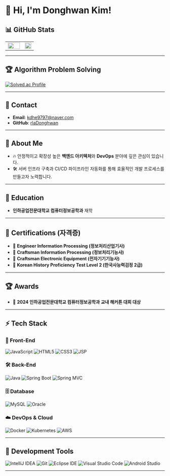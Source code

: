 
  
  # 👋 Hi, I'm **Donghwan Kim**!

## 📊 GitHub Stats

<table>
  <tr>
    <td width="60%" align="center">
      <img src="https://github-readme-stats.vercel.app/api?username=rlaDonghwan&show_icons=true&theme=transparent" width="100%"/>
    </td>
    <td width="50%" align="center">
      <img src="https://github-readme-stats.vercel.app/api/top-langs/?username=rlaDonghwan&layout=compact&theme=transparent" width="100%"/>
    </td>
  </tr>
</table>

  ---

  ## 🏆 Algorithm Problem Solving
  
  [![Solved.ac Profile](http://mazassumnida.wtf/api/v2/generate_badge?boj=kdhe9797)](https://solved.ac/kdhe9797/)
  
  ---

  ## 📩 Contact
  
  - **Email**: [kdhe9797@naver.com](mailto:kdhe9797@naver.com)  
  - **GitHub**: [rlaDonghwan](https://github.com/rlaDonghwan)
  
  ---
  


## 🚀 About Me
- 🔥 안정적이고 확장성 높은 **백엔드 아키텍처**와 **DevOps** 분야에 깊은 관심이 있습니다.
- 🛠️ 서버 인프라 구축과 CI/CD 파이프라인 자동화를 통해 효율적인 개발 프로세스를 만들고자 노력합니다.

---

## 🏫 Education
- **인하공업전문대학교 컴퓨터정보공학과** 재학

---

## 🏅 Certifications (자격증)
- 📜 **Engineer Information Processing (정보처리산업기사)**
- 📜 **Craftsman Information Processing (정보처리기능사)**
- 📜 **Craftsman Electronic Equipment (전자기기기능사)**
- 📜 **Korean History Proficiency Test Level 2 (한국사능력검정 2급)**

---

## 🏆 Awards
- 🏅 **2024 인하공업전문대학교 컴퓨터정보공학과 교내 해커톤 대회 대상**

---

## ⚡ Tech Stack

### 🎨 Front-End
![JavaScript](https://img.shields.io/badge/JavaScript-F7DF1E?style=flat&logo=javascript&logoColor=black)
![HTML5](https://img.shields.io/badge/HTML5-E34F26?style=flat&logo=html5&logoColor=white)
![CSS3](https://img.shields.io/badge/CSS3-1572B6?style=flat&logo=css3&logoColor=white)
![JSP](https://img.shields.io/badge/JSP-007396?style=flat&logo=apache&logoColor=white)

### 🛠️ Back-End
![Java](https://img.shields.io/badge/Java-007396?style=flat&logo=openjdk&logoColor=white)
![Spring Boot](https://img.shields.io/badge/Spring%20Boot-6DB33F?style=flat&logo=springboot&logoColor=white)
![Spring MVC](https://img.shields.io/badge/Spring%20MVC-6DB33F?style=flat&logo=spring&logoColor=white)

### 🗄️ Database
![MySQL](https://img.shields.io/badge/MySQL-4479A1?style=flat&logo=mysql&logoColor=white)
![Oracle](https://img.shields.io/badge/Oracle-F80000?style=flat&logo=oracle&logoColor=white)

### ☁️ DevOps & Cloud
![Docker](https://img.shields.io/badge/Docker-2496ED?style=flat&logo=docker&logoColor=white)
![Kubernetes](https://img.shields.io/badge/Kubernetes-326CE5?style=flat&logo=kubernetes&logoColor=white)
![AWS](https://img.shields.io/badge/AWS-232F3E?style=flat&logo=amazonaws&logoColor=white)

---

## 🔧 Development Tools
![IntelliJ IDEA](https://img.shields.io/badge/IntelliJ%20IDEA-000000.svg?&style=for-the-badge&logo=IntelliJ%20IDEA&logoColor=white)
![Git](https://img.shields.io/badge/Git-F05032.svg?&style=for-the-badge&logo=Git&logoColor=white)
![Eclipse IDE](https://img.shields.io/badge/Eclipse%20IDE-2C2255.svg?&style=for-the-badge&logo=Eclipse%20IDE&logoColor=white)
![Visual Studio Code](https://img.shields.io/badge/Visual%20Studio%20Code-007ACC.svg?&style=for-the-badge&logo=Visual%20Studio%20Code&logoColor=white)
![Android Studio](https://img.shields.io/badge/Android%20Studio-3DDC84.svg?&style=for-the-badge&logo=Android%20Studio&logoColor=white)

---

